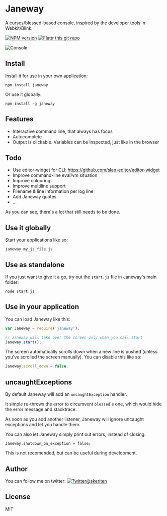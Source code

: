 Janeway
=======

A curses/blessed-based console, inspired by the developer tools in Webkit/Blink.

[![NPM version](http://img.shields.io/npm/v/janeway.svg)](https://npmjs.org/package/janeway) 
[![Flattr this git repo](http://api.flattr.com/button/flattr-badge-large.png)](https://flattr.com/submit/auto?user_id=skerit&url=https://github.com/skerit/janeway&title=Janeway&language=&tags=github&category=software)

![Console](https://raw.githubusercontent.com/skerit/janeway/master/img/console-02.gif "Console")

## Install

Install it for use in your own application:

`npm install janeway`

Or use it globally:

`npm install -g janeway`

## Features

* Interactive command line, that always has focus
* Autocomplete
* Output is clickable. Variables can be inspected, just like in the browser

## Todo

* Use editor-widget for CLI: https://github.com/slap-editor/editor-widget
* Improve command-line eval/vm situation
* Improve colouring
* Improve multiline support
* Filename & line information per log line
* Add Janeway quotes
* ...

As you can see, there's a lot that still needs to be done.

## Use it globally

Start your applications like so:

`janeway my_js_file.js`

## Use as standalone

If you just want to give it a go, try out the `start.js` file in Janeway's main folder:

`node start.js`

## Use in your application

You can load Janeway like this:

```javascript
var Janeway = require('janeway');

// Janeway will take over the screen only when you call start
Janeway.start();
```

The screen automatically scrolls down when a new line is pushed (unless you've scrolled the screen manually).
You can disable this like so:

```javascript
Janeway.scroll_down = false;
```

## uncaughtExceptions

By default Janeway will add an `uncaughtException` handler.

It simple re-throws the error to circumvent `blessed`'s one,
which would hide the error message and stacktrace.

As soon as you add another listener, Janeway will ignore uncaught
exceptions and let you handle them.

You can also let Janeway simply print out errors, instead of closing:

```
Janeway.shutdown_on_exception = false;
```

This is not recomended, but can be useful during development.

## Author

You can follow me on twitter: [![Twitter](http://i.imgur.com/wWzX9uB.png)@skeriten](https://www.twitter.com/skeriten)


## License

MIT
